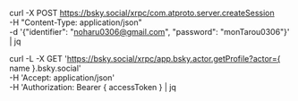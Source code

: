 <!-- トークンの取得 -->
curl -X POST https://bsky.social/xrpc/com.atproto.server.createSession \
    -H "Content-Type: application/json" \
    -d '{"identifier": "noharu0306@gmail.com", "password": "monTarou0306"}' | jq

<!-- プロフィールの取得 -->
curl -L -X GET 'https://bsky.social/xrpc/app.bsky.actor.getProfile?actor={ name }.bsky.social' \
-H 'Accept: application/json' \
-H 'Authorization: Bearer { accessToken } | jq
